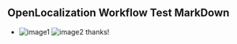 ## OpenLocalization Workflow Test MarkDown
* ![image1](.\2931a968-3fc8-4256-91e6-1a66878a1abc.PNG)   ![image2](.\b30fd5ea-3c0a-4b16-8f47-25ccc3c6df13.png) 
thanks!